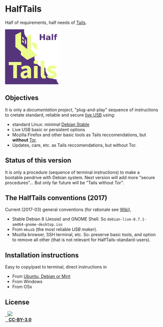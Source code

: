 # HalfTails

Half of requirements, half needs of [Tails](https://tails.boum.org).

![](halfTails-logo-180px.png)

## Objectives

It is only a *documentation project*,  "plug-and-play" sequence of instructions to cretate standard, reliable and secure  [live USB](https://en.wikipedia.org/wiki/Live_USB) using:

* standard Linux: *minimal* [Debian Stable](https://wiki.debian.org/DebianStable)
* Live USB basic or persistent options
* Mozilla Firefox and other basic tools as Tails reccomendations, but **without** [Tor](https://www.torproject.org/).
* Updates, care, etc. as Tails reccomendations, but without Tor.

## Status of this version
It is only a procedure (sequence of terminal instructions) to make a bootable pendrive with Debian system. Next version will add more "secure procedures"... But only far future will be "Tails without Tor".


## The HalfTails conventions (2017)
Current (2017-03)  general conventions (for rationale see [Wiki](https://github.com/CidadeAmarela/HalfTails/wiki)),

* Stable Debian 8 (Jessie) and GNOME Shell. So `debian-live-8.7.1-amd64-gnome-desktop.iso`
* From `mkusb` (the most reliable *USB maker*).
* Mozilla browser,  SSH terminal, etc. So: preserve basic tools, and  option to remove all other (that is not relevant for HalfTails-standard-users).

## Installation instructions
Easy to copy/past to terminal, direct instructions in 

* From [Ubuntu, Debian or Mint](install-from-ubuntu.md)
* From Windows
* From OSx

## License

[
&nbsp;&nbsp;![](https://upload.wikimedia.org/wikipedia/commons/thumb/1/16/CC-BY_icon.svg/88px-CC-BY_icon.svg.png)<br/>
&nbsp;&nbsp;&nbsp;**CC-BY-3.0**](https://creativecommons.org/licenses/by/3.0/br/)

